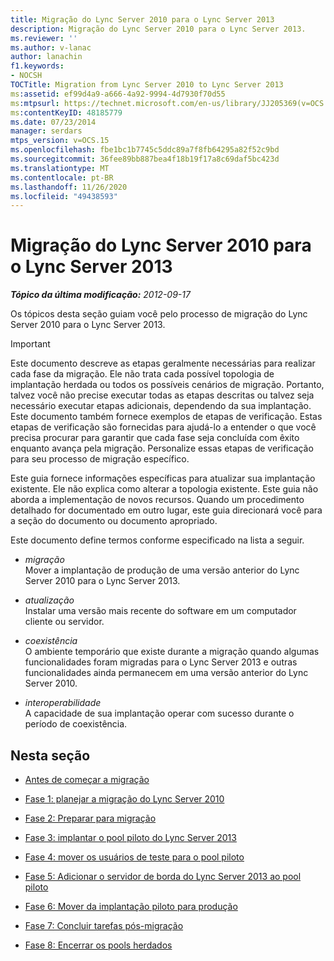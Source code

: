 ```yaml
---
title: Migração do Lync Server 2010 para o Lync Server 2013
description: Migração do Lync Server 2010 para o Lync Server 2013.
ms.reviewer: ''
ms.author: v-lanac
author: lanachin
f1.keywords:
- NOCSH
TOCTitle: Migration from Lync Server 2010 to Lync Server 2013
ms:assetid: ef99d4a9-a666-4a92-9994-4d7930f70d55
ms:mtpsurl: https://technet.microsoft.com/en-us/library/JJ205369(v=OCS.15)
ms:contentKeyID: 48185779
ms.date: 07/23/2014
manager: serdars
mtps_version: v=OCS.15
ms.openlocfilehash: fbe1bc1b7745c5ddc89a7f8fb64295a82f52c9bd
ms.sourcegitcommit: 36fee89bb887bea4f18b19f17a8c69daf5bc423d
ms.translationtype: MT
ms.contentlocale: pt-BR
ms.lasthandoff: 11/26/2020
ms.locfileid: "49438593"
---
```

# <a name="migration-from-lync-server-2010-to-lync-server-2013"></a>Migração do Lync Server 2010 para o Lync Server 2013

<div data-xmlns="http://www.w3.org/1999/xhtml">

<div class="topic" data-xmlns="http://www.w3.org/1999/xhtml" data-msxsl="urn:schemas-microsoft-com:xslt" data-cs="https://msdn.microsoft.com/">

<div data-asp="https://msdn2.microsoft.com/asp">



</div>

<div id="mainSection">

<div id="mainBody">

<span> </span>

_**Tópico da última modificação:** 2012-09-17_

Os tópicos desta seção guiam você pelo processo de migração do Lync Server 2010 para o Lync Server 2013.

<div>


> [!IMPORTANT]  
> Este documento descreve as etapas geralmente necessárias para realizar cada fase da migração. Ele não trata cada possível topologia de implantação herdada ou todos os possíveis cenários de migração. Portanto, talvez você não precise executar todas as etapas descritas ou talvez seja necessário executar etapas adicionais, dependendo da sua implantação. Este documento também fornece exemplos de etapas de verificação. Estas etapas de verificação são fornecidas para ajudá-lo a entender o que você precisa procurar para garantir que cada fase seja concluída com êxito enquanto avança pela migração. Personalize essas etapas de verificação para seu processo de migração específico.



</div>

Este guia fornece informações específicas para atualizar sua implantação existente. Ele não explica como alterar a topologia existente. Este guia não aborda a implementação de novos recursos. Quando um procedimento detalhado for documentado em outro lugar, este guia direcionará você para a seção do documento ou documento apropriado.

Este documento define termos conforme especificado na lista a seguir.

  - *migração*  
    Mover a implantação de produção de uma versão anterior do Lync Server 2010 para o Lync Server 2013.

<!-- end list -->

  - *atualização*  
    Instalar uma versão mais recente do software em um computador cliente ou servidor.

<!-- end list -->

  - *coexistência*  
    O ambiente temporário que existe durante a migração quando algumas funcionalidades foram migradas para o Lync Server 2013 e outras funcionalidades ainda permanecem em uma versão anterior do Lync Server 2010.

<!-- end list -->

  - *interoperabilidade*  
    A capacidade de sua implantação operar com sucesso durante o período de coexistência.

<div>

## <a name="in-this-section"></a>Nesta seção

  - [Antes de começar a migração](before-you-begin-the-migration.md)

  - [Fase 1: planejar a migração do Lync Server 2010](phase-1-plan-your-migration-from-lync-server-2010.md)

  - [Fase 2: Preparar para migração](phase-2-prepare-for-migration.md)

  - [Fase 3: implantar o pool piloto do Lync Server 2013](phase-3-deploy-lync-server-2013-pilot-pool.md)

  - [Fase 4: mover os usuários de teste para o pool piloto](phase-4-move-test-users-to-the-pilot-pool.md)

  - [Fase 5: Adicionar o servidor de borda do Lync Server 2013 ao pool piloto](phase-5-add-lync-server-2013-edge-server-to-pilot-pool.md)

  - [Fase 6: Mover da implantação piloto para produção](phase-6-move-from-pilot-deployment-into-production.md)

  - [Fase 7: Concluir tarefas pós-migração](phase-7-complete-post-migration-tasks.md)

  - [Fase 8: Encerrar os pools herdados](phase-8-decommission-legacy-pools.md)

</div>

</div>

<span> </span>

</div>

</div>

</div>


